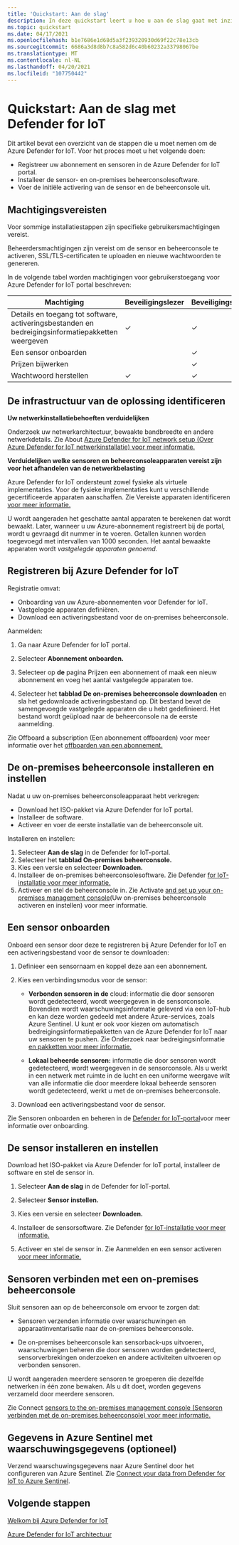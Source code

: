 ```yaml
---
title: 'Quickstart: Aan de slag'
description: In deze quickstart leert u hoe u aan de slag gaat met inzicht in de basiswerkstroom voor Defender for IoT-implementatie.
ms.topic: quickstart
ms.date: 04/17/2021
ms.openlocfilehash: b1e7686e1d68d5a3f239320930d69f22c78e13cb
ms.sourcegitcommit: 6686a3d8d8b7c8a582d6c40b60232a33798067be
ms.translationtype: MT
ms.contentlocale: nl-NL
ms.lasthandoff: 04/20/2021
ms.locfileid: "107750442"
---
```

# <a name="quickstart-get-started-with-defender-for-iot"></a>Quickstart: Aan de slag met Defender for IoT

Dit artikel bevat een overzicht van de stappen die u moet nemen om de Azure Defender for IoT. Voor het proces moet u het volgende doen:

- Registreer uw abonnement en sensoren in de Azure Defender for IoT portal.
- Installeer de sensor- en on-premises beheerconsolesoftware.
- Voer de initiële activering van de sensor en de beheerconsole uit.

## <a name="permission-requirements"></a>Machtigingsvereisten

Voor sommige installatiestappen zijn specifieke gebruikersmachtigingen vereist.

Beheerdersmachtigingen zijn vereist om de sensor en beheerconsole te activeren, SSL/TLS-certificaten te uploaden en nieuwe wachtwoorden te genereren.

In de volgende tabel worden machtigingen voor gebruikerstoegang voor Azure Defender for IoT portal beschreven:

| Machtiging | Beveiligingslezer | Beveiligingsbeheerder | Abonnementsbijdrager | Abonnementseigenaar |
|--|--|--|--|--|
| Details en toegang tot software, activeringsbestanden en bedreigingsinformatiepakketten weergeven  | ✓ | ✓ | ✓ | ✓ |
| Een sensor onboarden  |  |  ✓ | ✓ | ✓ |
| Prijzen bijwerken  |  |  ✓ | ✓ | ✓ |
| Wachtwoord herstellen  | ✓  |  ✓ | ✓ | ✓ |

## <a name="identify-the-solution-infrastructure"></a>De infrastructuur van de oplossing identificeren

**Uw netwerkinstallatiebehoeften verduidelijken**

Onderzoek uw netwerkarchitectuur, bewaakte bandbreedte en andere netwerkdetails. Zie About [Azure Defender for IoT network setup (Over Azure Defender for IoT netwerkinstallatie) voor meer informatie.](how-to-set-up-your-network.md)

**Verduidelijken welke sensoren en beheerconsoleapparaten vereist zijn voor het afhandelen van de netwerkbelasting**

Azure Defender for IoT ondersteunt zowel fysieke als virtuele implementaties. Voor de fysieke implementaties kunt u verschillende gecertificeerde apparaten aanschaffen. Zie Vereiste apparaten identificeren [voor meer informatie.](how-to-identify-required-appliances.md)

U wordt aangeraden het geschatte aantal apparaten te berekenen dat wordt bewaakt. Later, wanneer u uw Azure-abonnement registreert bij de portal, wordt u gevraagd dit nummer in te voeren. Getallen kunnen worden toegevoegd met intervallen van 1000 seconden. Het aantal bewaakte apparaten wordt *vastgelegde apparaten genoemd.*

## <a name="register-with-azure-defender-for-iot"></a>Registreren bij Azure Defender for IoT

Registratie omvat:

- Onboarding van uw Azure-abonnementen voor Defender for IoT.
- Vastgelegde apparaten definiëren.
- Download een activeringsbestand voor de on-premises beheerconsole.

Aanmelden:

1. Ga naar Azure Defender for IoT portal.

1. Selecteer **Abonnement onboarden.**

1. Selecteer op **de** pagina Prijzen een abonnement of maak een nieuw abonnement en voeg het aantal vastgelegde apparaten toe.

1. Selecteer het **tabblad De on-premises beheerconsole downloaden** en sla het gedownloade activeringsbestand op. Dit bestand bevat de samengevoegde vastgelegde apparaten die u hebt gedefinieerd. Het bestand wordt geüpload naar de beheerconsole na de eerste aanmelding.

Zie Offboard a subscription (Een abonnement offboarden) voor meer informatie over het [offboarden van een abonnement.](how-to-manage-subscriptions.md#offboard-a-subscription)

## <a name="install-and-set-up-the-on-premises-management-console"></a>De on-premises beheerconsole installeren en instellen

Nadat u uw on-premises beheerconsoleapparaat hebt verkregen:

- Download het ISO-pakket via Azure Defender for IoT portal.
- Installeer de software.
- Activeer en voer de eerste installatie van de beheerconsole uit.

Installeren en instellen:

1. Selecteer **Aan de slag** in de Defender for IoT-portal.
1. Selecteer het **tabblad On-premises beheerconsole.**
1. Kies een versie en selecteer **Downloaden.**
1. Installeer de on-premises beheerconsolesoftware. Zie Defender [for IoT-installatie voor meer informatie.](how-to-install-software.md)
1. Activeer en stel de beheerconsole in. Zie Activate [and set up your on-premises management console](how-to-activate-and-set-up-your-on-premises-management-console.md)(Uw on-premises beheerconsole activeren en instellen) voor meer informatie.

## <a name="onboard-a-sensor"></a>Een sensor onboarden ##

Onboard een sensor door deze te registreren bij Azure Defender for IoT en een activeringsbestand voor de sensor te downloaden:

1. Definieer een sensornaam en koppel deze aan een abonnement.
1. Kies een verbindingsmodus voor de sensor:

   - **Verbonden sensoren in de** cloud: informatie die door sensoren wordt gedetecteerd, wordt weergegeven in de sensorconsole. Bovendien wordt waarschuwingsinformatie geleverd via een IoT-hub en kan deze worden gedeeld met andere Azure-services, zoals Azure Sentinel.  U kunt er ook voor kiezen om automatisch bedreigingsinformatiepakketten van de Azure Defender for IoT naar uw sensoren te pushen. Zie Onderzoek naar bedreigingsinformatie [en pakketten voor meer informatie.](how-to-work-with-threat-intelligence-packages.md)

   - **Lokaal beheerde sensoren:** informatie die door sensoren wordt gedetecteerd, wordt weergegeven in de sensorconsole. Als u werkt in een netwerk met ruimte in de lucht en een uniforme weergave wilt van alle informatie die door meerdere lokaal beheerde sensoren wordt gedetecteerd, werkt u met de on-premises beheerconsole.

1. Download een activeringsbestand voor de sensor.

Zie Sensoren onboarden en beheren in de [Defender for IoT-portal](how-to-manage-sensors-on-the-cloud.md)voor meer informatie over onboarding.

## <a name="install-and-set-up-the-sensor"></a>De sensor installeren en instellen

Download het ISO-pakket via Azure Defender for IoT portal, installeer de software en stel de sensor in.

1. Selecteer **Aan de slag** in de Defender for IoT-portal.

1. Selecteer **Sensor instellen.**

1. Kies een versie en selecteer **Downloaden.**

1. Installeer de sensorsoftware. Zie Defender [for IoT-installatie voor meer informatie.](how-to-install-software.md)

1. Activeer en stel de sensor in. Zie Aanmelden en een sensor activeren [voor meer informatie.](how-to-activate-and-set-up-your-sensor.md)

## <a name="connect-sensors-to-an-on-premises-management-console"></a>Sensoren verbinden met een on-premises beheerconsole

Sluit sensoren aan op de beheerconsole om ervoor te zorgen dat:

- Sensoren verzenden informatie over waarschuwingen en apparaatinventarisatie naar de on-premises beheerconsole.

- De on-premises beheerconsole kan sensorback-ups uitvoeren, waarschuwingen beheren die door sensoren worden gedetecteerd, sensorverbrekingen onderzoeken en andere activiteiten uitvoeren op verbonden sensoren.

U wordt aangeraden meerdere sensoren te groeperen die dezelfde netwerken in één zone bewaken. Als u dit doet, worden gegevens verzameld door meerdere sensoren.

Zie Connect [sensors to the on-premises management console (Sensoren verbinden met de on-premises beheerconsole) voor meer informatie.](how-to-activate-and-set-up-your-on-premises-management-console.md#connect-sensors-to-the-on-premises-management-console)

## <a name="populate-azure-sentinel-with-alert-information-optional"></a>Gegevens in Azure Sentinel met waarschuwingsgegevens (optioneel)

Verzend waarschuwingsgegevens naar Azure Sentinel door het configureren van Azure Sentinel. Zie [Connect your data from Defender for IoT to Azure Sentinel](how-to-configure-with-sentinel.md).

## <a name="next-steps"></a>Volgende stappen ##

[Welkom bij Azure Defender for IoT](overview.md)

[Azure Defender for IoT architectuur](architecture.md)
